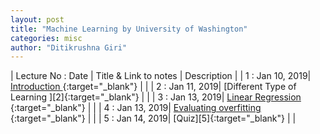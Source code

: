 ```yaml
---
layout: post
title: "Machine Learning by University of Washington"
categories: misc
author: "Ditikrushna Giri"
---
```

| Lecture No : Date | Title & Link to notes | Description |
| 1 : Jan 10, 2019| [Introduction                ][1]{:target="_blank"}  |                |
| 2 : Jan 11, 2019| [Different Type of Learning ][2]{:target="_blank"}  |                |
| 3 : Jan 13, 2019| [Linear Regression ][3]{:target="_blank"}  |                | 
| 4 : Jan 13, 2019| [Evaluating overfitting ][4]{:target="_blank"}  |                | 
| 5 : Jan 14, 2019| [Quiz][5]{:target="_blank"}  |                |

[1]:
[2]:
[3]: https://d396qusza40orc.cloudfront.net/phoenixassets/ml-foundations/regression-intro-annotated.pdf 
[4]:https://d396qusza40orc.cloudfront.net/phoenixassets/ml-foundations/regression-intro-annotated.pdf 
 
